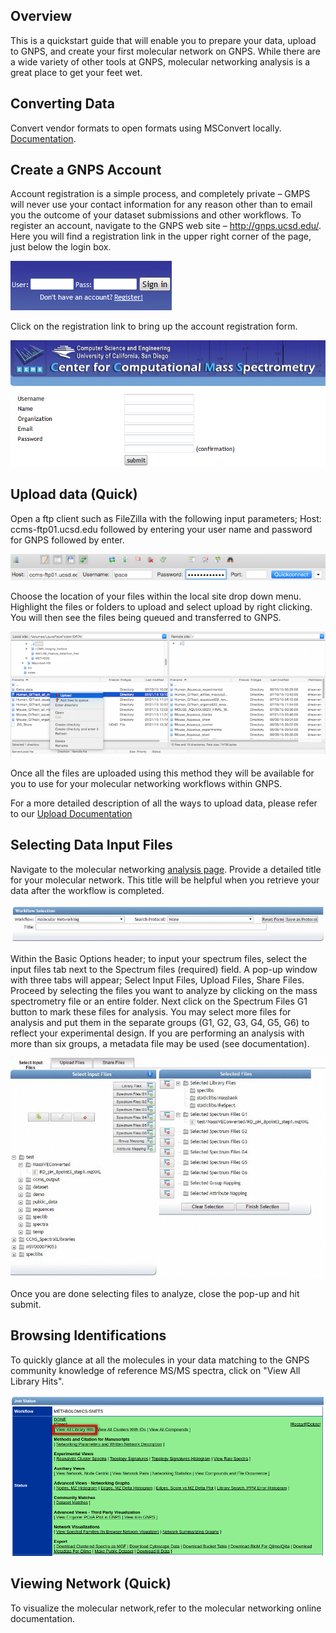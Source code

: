 ## Overview

This is a quickstart guide that will enable you to prepare your data, upload to GNPS, and create your first molecular network on GNPS. While there are a wide variety of other tools at GNPS, molecular networking analysis is a great place to get your feet wet. 

## Converting Data

Convert vendor formats to open formats using MSConvert locally. [Documentation](https://bix-lab.ucsd.edu/display/Public/Data+Conversion+to+GNPS+Compatible+Formats+-+.mzXML+and+.mzML).

## Create a GNPS Account

Account registration is a simple process, and completely private – GMPS will never use your contact information for any reason other than to email you the outcome of your dataset submissions and other workflows. To register an account, navigate to the GNPS web site – http://gnps.ucsd.edu/. Here you will find a registration link in the upper right corner of the page, just below the login box.

![GNPS login box](img/MassIVE_login_box.png)

Click on the registration link to bring up the account registration form.

![GNPS registration form](img/MassIVE_registration_form.png)

## Upload data (Quick)

Open a ftp client such as FileZilla with the following input parameters; Host: ccms-ftp01.ucsd.edu followed by entering your user name and password for GNPS followed by enter.

![Filezilla Upload](img/filezilla_address.png)

Choose the location of your files within the local site drop down menu. Highlight the files or folders to upload and select upload by right clicking. You will then see the files being queued and transferred to GNPS.

![Filezilla Upload](img/filezilla_upload.png)

Once all the files are uploaded using this method they will be available for you to use for your molecular networking workflows within GNPS.

For a more detailed description of all the ways to upload data, please refer to our [Upload Documentation](fileupload.md)

## Selecting Data Input Files

Navigate to the molecular networking [analysis page](https://gnps.ucsd.edu/ProteoSAFe/index.jsp?params=%7B%22workflow%22:%22METABOLOMICS-SNETS%22,%22library_on_server%22:%22d.speclibs;%22%7D). Provide a detailed title for your molecular network. This title will be helpful when you retrieve your data after the workflow is completed.

![set title](img/networking_title.gif)

Within the Basic Options header; to input your spectrum files, select the input files tab next to the Spectrum files (required) field. A pop-up window with three tabs will appear; Select Input Files, Upload Files, Share Files. Proceed by selecting the files you want to analyze by clicking on the mass spectrometry file or an entire folder. Next click on the Spectrum Files G1 button to mark these files for analysis. You may select more files for analysis and put them in the separate groups (G1, G2, G3, G4, G5, G6) to reflect your experimental design. If you are performing an analysis with more than six groups, a metadata file may be used (see documentation).

![select files](img/file_selection.gif)

Once you are done selecting files to analyze, close the pop-up and hit submit.

## Browsing Identifications

To quickly glance at all the molecules in your data matching to the GNPS community knowledge of reference MS/MS spectra, click on "View All Library Hits".

![view libraries](img/select_library_matches.png)

## Viewing Network (Quick)

To visualize the molecular network,refer to the molecular networking online documentation.
